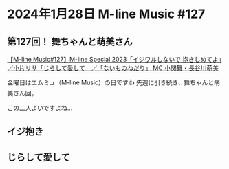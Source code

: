 # 2024年1月28日 M-line Music #127

## 第127回！ 舞ちゃんと萌美さん

[【M-line Music#127】M-line Special 2023「イジワルしないで 抱きしめてよ」／小片リサ「じらして愛して」／「ないものねだり」 MC 小関舞・長谷川萌美](https://www.youtube.com/watch?v=W9kGuqorezA)

金曜日はエムミュ（M-line Music）の日です👍 先週に引き続き、舞ちゃんと萌美さん回。

この二人よいですよね…

## イジ抱き

## じらして愛して